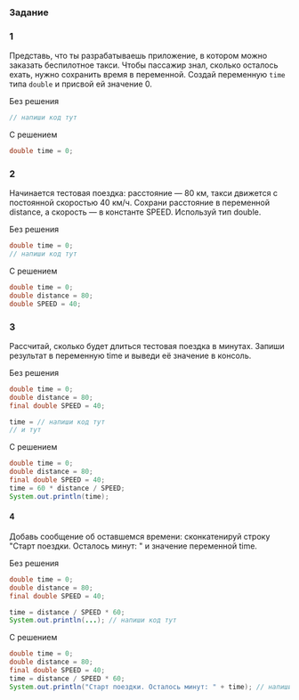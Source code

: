### Задание 
### 1

Представь, что ты разрабатываешь приложение, в котором можно заказать беспилотное такси. Чтобы пассажир знал, сколько осталось ехать, нужно сохранить время в переменной.
Создай переменную `time` типа `double` и присвой ей значение 0.

Без решения
```Java
// напиши код тут
```

С решением
```Java
double time = 0;
```

### 2
Начинается тестовая поездка: расстояние — 80 км, такси движется с постоянной скоростью 40 км/ч.
Сохрани расстояние в переменной distance, а скорость — в константе SPEED. Используй тип double.

Без решения
```Java
double time = 0;
// напиши код тут
```

С решением
```Java
double time = 0;
double distance = 80;
double SPEED = 40;
```

### 3

Рассчитай, сколько будет длиться тестовая поездка в минутах. Запиши результат в переменную time и выведи её значение в консоль.

Без решения
```Java
double time = 0;
double distance = 80;
final double SPEED = 40;

time = // напиши код тут
// и тут
```

С решением
```Java
double time = 0;
double distance = 80;
final double SPEED = 40;
time = 60 * distance / SPEED;
System.out.println(time);
```

#### 4
Добавь сообщение об оставшемся времени: сконкатенируй строку "Старт поездки. Осталось минут: " и значение переменной time.

Без решения
```Java
double time = 0;
double distance = 80;
final double SPEED = 40;

time = distance / SPEED * 60;
System.out.println(...); // напиши код тут
```

С решением
```Java
double time = 0;
double distance = 80;
final double SPEED = 40;
time = distance / SPEED * 60;
System.out.println("Старт поездки. Осталось минут: " + time); // напиши код тут
```